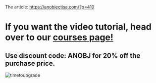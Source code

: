#
The article: https://anobjectisa.com/?p=410


# If you want the video tutorial, head over to our [courses page!](https://anobjectisa.wixsite.com/website "courses page!")
## Use discount code: ANOBJ for 20% off the purchase price.

![timetoupgrade](https://user-images.githubusercontent.com/58220766/133908496-316a64a5-f34c-48c0-a48e-eddcb81e172e.png)

